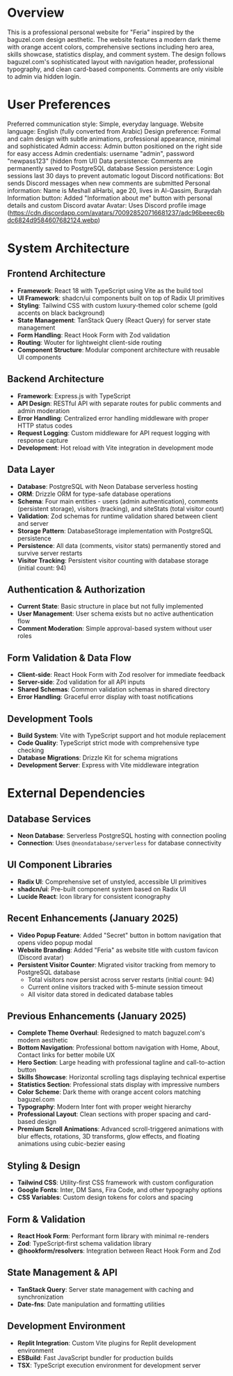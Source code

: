 # Overview

This is a professional personal website for "Feria" inspired by the baguzel.com design aesthetic. The website features a modern dark theme with orange accent colors, comprehensive sections including hero area, skills showcase, statistics display, and comment system. The design follows baguzel.com's sophisticated layout with navigation header, professional typography, and clean card-based components. Comments are only visible to admin via hidden login.

# User Preferences

Preferred communication style: Simple, everyday language.
Website language: English (fully converted from Arabic)
Design preference: Formal and calm design with subtle animations, professional appearance, minimal and sophisticated
Admin access: Admin button positioned on the right side for easy access
Admin credentials: username "admin", password "newpass123" (hidden from UI)
Data persistence: Comments are permanently saved to PostgreSQL database
Session persistence: Login sessions last 30 days to prevent automatic logout
Discord notifications: Bot sends Discord messages when new comments are submitted
Personal information: Name is Meshall alHarbi, age 20, lives in Al-Qassim, Buraydah
Information button: Added "Information about me" button with personal details and custom Discord avatar
Avatar: Uses Discord profile image (https://cdn.discordapp.com/avatars/700928520716681237/adc96beeec6bdc6824d9584607682124.webp)

# System Architecture

## Frontend Architecture
- **Framework**: React 18 with TypeScript using Vite as the build tool
- **UI Framework**: shadcn/ui components built on top of Radix UI primitives
- **Styling**: Tailwind CSS with custom luxury-themed color scheme (gold accents on black background)
- **State Management**: TanStack Query (React Query) for server state management
- **Form Handling**: React Hook Form with Zod validation
- **Routing**: Wouter for lightweight client-side routing
- **Component Structure**: Modular component architecture with reusable UI components

## Backend Architecture
- **Framework**: Express.js with TypeScript
- **API Design**: RESTful API with separate routes for public comments and admin moderation
- **Error Handling**: Centralized error handling middleware with proper HTTP status codes
- **Request Logging**: Custom middleware for API request logging with response capture
- **Development**: Hot reload with Vite integration in development mode

## Data Layer
- **Database**: PostgreSQL with Neon Database serverless hosting
- **ORM**: Drizzle ORM for type-safe database operations
- **Schema**: Four main entities - users (admin authentication), comments (persistent storage), visitors (tracking), and siteStats (total visitor count)
- **Validation**: Zod schemas for runtime validation shared between client and server
- **Storage Pattern**: DatabaseStorage implementation with PostgreSQL persistence
- **Persistence**: All data (comments, visitor stats) permanently stored and survive server restarts
- **Visitor Tracking**: Persistent visitor counting with database storage (initial count: 94)

## Authentication & Authorization
- **Current State**: Basic structure in place but not fully implemented
- **User Management**: User schema exists but no active authentication flow
- **Comment Moderation**: Simple approval-based system without user roles

## Form Validation & Data Flow
- **Client-side**: React Hook Form with Zod resolver for immediate feedback
- **Server-side**: Zod validation for all API inputs
- **Shared Schemas**: Common validation schemas in shared directory
- **Error Handling**: Graceful error display with toast notifications

## Development Tools
- **Build System**: Vite with TypeScript support and hot module replacement
- **Code Quality**: TypeScript strict mode with comprehensive type checking
- **Database Migrations**: Drizzle Kit for schema migrations
- **Development Server**: Express with Vite middleware integration

# External Dependencies

## Database Services
- **Neon Database**: Serverless PostgreSQL hosting with connection pooling
- **Connection**: Uses `@neondatabase/serverless` for database connectivity

## UI Component Libraries
- **Radix UI**: Comprehensive set of unstyled, accessible UI primitives
- **shadcn/ui**: Pre-built component system based on Radix UI
- **Lucide React**: Icon library for consistent iconography

## Recent Enhancements (January 2025)
- **Video Popup Feature**: Added "Secret" button in bottom navigation that opens video popup modal
- **Website Branding**: Added "Feria" as website title with custom favicon (Discord avatar)
- **Persistent Visitor Counter**: Migrated visitor tracking from memory to PostgreSQL database
  - Total visitors now persist across server restarts (initial count: 94)
  - Current online visitors tracked with 5-minute session timeout
  - All visitor data stored in dedicated database tables

## Previous Enhancements (January 2025)
- **Complete Theme Overhaul**: Redesigned to match baguzel.com's modern aesthetic
- **Bottom Navigation**: Professional bottom navigation with Home, About, Contact links for better mobile UX
- **Hero Section**: Large heading with professional tagline and call-to-action button
- **Skills Showcase**: Horizontal scrolling tags displaying technical expertise
- **Statistics Section**: Professional stats display with impressive numbers
- **Color Scheme**: Dark theme with orange accent colors matching baguzel.com
- **Typography**: Modern Inter font with proper weight hierarchy
- **Professional Layout**: Clean sections with proper spacing and card-based design
- **Premium Scroll Animations**: Advanced scroll-triggered animations with blur effects, rotations, 3D transforms, glow effects, and floating animations using cubic-bezier easing

## Styling & Design
- **Tailwind CSS**: Utility-first CSS framework with custom configuration
- **Google Fonts**: Inter, DM Sans, Fira Code, and other typography options
- **CSS Variables**: Custom design tokens for colors and spacing

## Form & Validation
- **React Hook Form**: Performant form library with minimal re-renders
- **Zod**: TypeScript-first schema validation library
- **@hookform/resolvers**: Integration between React Hook Form and Zod

## State Management & API
- **TanStack Query**: Server state management with caching and synchronization
- **Date-fns**: Date manipulation and formatting utilities

## Development Environment
- **Replit Integration**: Custom Vite plugins for Replit development environment
- **ESBuild**: Fast JavaScript bundler for production builds
- **TSX**: TypeScript execution environment for development server